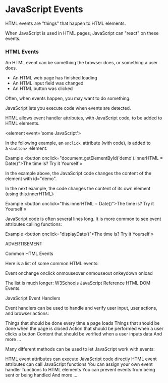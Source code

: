 # JavaScript Events


HTML events are "things" that happen to HTML elements.

When JavaScript is used in HTML pages, JavaScript can "react" on these events.


### HTML Events

An HTML event can be something the browser does, or something a user does.

- An HTML web page has finished loading
- An HTML input field was changed
- An HTML button was clicked

Often, when events happen, you may want to do something.

JavaScript lets you execute code when events are detected.

HTML allows event handler attributes, with JavaScript code, to be added to HTML elements.

<element event='some JavaScript'>



In the following example, an `onclick `attribute (with code), is added to a `<button> `element:

Example
<button onclick="document.getElementById('demo').innerHTML = Date()">The time is?</button>
Try it Yourself »

In the example above, the JavaScript code changes the content of the element with id="demo".

In the next example, the code changes the content of its own element (using this.innerHTML):

Example
<button onclick="this.innerHTML = Date()">The time is?</button>
Try it Yourself »

JavaScript code is often several lines long. It is more common to see event attributes calling functions:

Example
<button onclick="displayDate()">The time is?</button>
Try it Yourself »

ADVERTISEMENT

Common HTML Events

Here is a list of some common HTML events:

Event
onchange
onclick
onmouseover
onmouseout
onkeydown
onload

The list is much longer: W3Schools JavaScript Reference HTML DOM Events.


JavaScript Event Handlers

Event handlers can be used to handle and verify user input, user actions, and browser actions:

Things that should be done every time a page loads
Things that should be done when the page is closed
Action that should be performed when a user clicks a button
Content that should be verified when a user inputs data
And more ...

Many different methods can be used to let JavaScript work with events:

HTML event attributes can execute JavaScript code directly
HTML event attributes can call JavaScript functions
You can assign your own event handler functions to HTML elements
You can prevent events from being sent or being handled
And more ...
